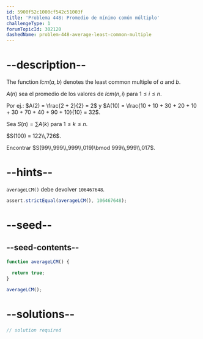 ```yaml
---
id: 5900f52c1000cf542c51003f
title: 'Problema 448: Promedio de mínimo común múltiplo'
challengeType: 1
forumTopicId: 302120
dashedName: problem-448-average-least-common-multiple
---
```


# --description--

The function $lcm(a, b)$ denotes the least common multiple of $a$ and $b$.

$A(n)$ sea el promedio de los valores de $lcm(n, i)$ para $1 ≤ i ≤ n$.

Por ej.: $A(2) = \frac{2 + 2}{2} = 2$ y $A(10) = \frac{10 + 10 + 30 + 20 + 10 + 30 + 70 + 40 + 90 + 10}{10} = 32$.

Sea $S(n) = \sum A(k)$ para $1 ≤ k ≤ n$.

$S(100) = 122\\,726$.

Encontrar $S(99\\,999\\,999\\,019)\bmod 999\\,999\\,017$.

# --hints--

`averageLCM()` debe devolver `106467648`.

```js
assert.strictEqual(averageLCM(), 106467648);
```

# --seed--

## --seed-contents--

```js
function averageLCM() {

  return true;
}

averageLCM();
```

# --solutions--

```js
// solution required
```
